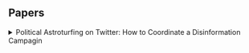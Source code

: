 ## Papers

<details>
  <summary>Political Astroturfing on Twitter: How to Coordinate a Disinformation Campagin</summary>
  [Link](https://www.tandfonline.com/doi/full/10.1080/10584609.2019.1661888)
  
  ### What is political astroturfing? <br />
 
  
</details>
